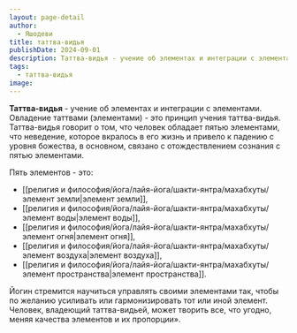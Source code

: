```yaml
---
layout: page-detail
author:
  - Яшодеви
title: таттва-видья
publishDate: 2024-09-01
description: Таттва-видья - учение об элементах и интеграции с элементами. Овладение таттвами (элементами) - это принцип учения таттва-видья.
tags:
  - таттва-видья
image:
---
```

**Таттва-видья** - учение об элементах и интеграции с элементами. Овладение таттвами (элементами) - это принцип учения таттва-видья. Таттва-видья говорит о том, что человек обладает пятью элементами, что неведение, которое вкралось в его жизнь и привело к падению с уровня божества, в основном, связано с отождествлением сознания с пятью элементами. 

Пять элементов - это:
- [[религия и философия/йога/лайя-йога/шакти-янтра/махабхуты/элемент земли|элемент земли]], 
- [[религия и философия/йога/лайя-йога/шакти-янтра/махабхуты/элемент воды|элемент воды]], 
- [[религия и философия/йога/лайя-йога/шакти-янтра/махабхуты/элемент огня|элемент огня]], 
- [[религия и философия/йога/лайя-йога/шакти-янтра/махабхуты/элемент воздуха|элемент воздуха]], 
- [[религия и философия/йога/лайя-йога/шакти-янтра/махабхуты/элемент пространства|элемент пространства]]. 

Йогин стремится научиться управлять своими элементами так, чтобы по желанию усиливать или гармонизировать тот или иной элемент. Человек, владеющий таттва-видьей, может творить все, что угодно, меняя качества элементов и их пропорции».

